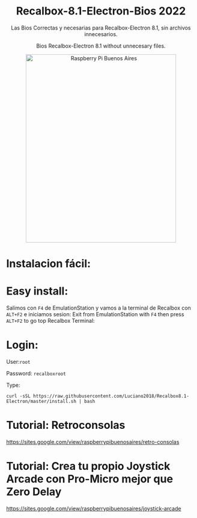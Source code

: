 #                                  <h1 align="center"> Recalbox-8.1-Electron-Bios 2022</h1>
<p align="center">
Las Bios Correctas y necesarias para Recalbox-Electron 8.1, sin archivos innecesarios.
</p>
<p align="center">
Bios Recalbox-Electron 8.1 without unnecesary files.
</p>
<p align="center">
<img src="https://raw.githubusercontent.com/Luciano2018/RetroPieBios/master/logov3.png" alt="Raspberry Pi Buenos Aires" width="400" height="500">
</p>

# Instalacion fácil:
# Easy install:

Salimos con `F4` de EmulationStation y vamos a la terminal de Recalbox con `ALT+F2` e iniciamos sesion:
Exit from EmulationStation with `F4` then press `ALT+F2` to go top Recalbox Terminal:
# Login:

User:`root`

Password: `recalboxroot`

Type:

```
curl -sSL https://raw.githubusercontent.com/Luciano2018/Recalbox8.1-Electron/master/install.sh | bash
```

# Tutorial: Retroconsolas
https://sites.google.com/view/raspberrypibuenosaires/retro-consolas

# Tutorial: Crea tu propio Joystick Arcade con Pro-Micro mejor que Zero Delay
https://sites.google.com/view/raspberrypibuenosaires/joystick-arcade
